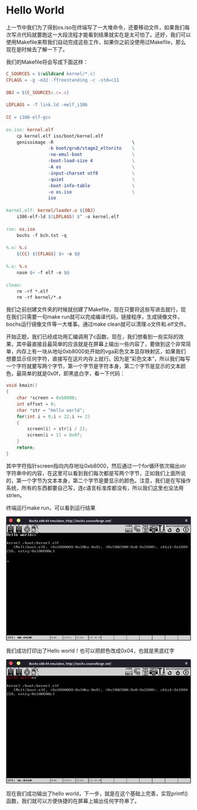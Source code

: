 # Hello World

上一节中我们为了得到os.iso在终端写了一大堆命令，还要移动文件，如果我们每次写点代码就要跑这一大段流程才能看到结果就实在是太可怕了。还好，我们可以使用Makefile来帮我们自动完成这些工作，如果你之前没使用过Makefile，那么现在是时候去了解一下了。

我们的Makefile将会写成下面这样：

```makefile
C_SOURCES = $(wildcard kernel/*.c)
CFLAGS = -g -m32 -ffreestanding -c -std=c11

OBJ = ${C_SOURCES:.c=.o}

LDFLAGS = -T link.ld -melf_i386

CC = i386-elf-gcc

os.iso: kernel.elf
    cp kernel.elf iso/boot/kernel.elf
    genisoimage -R                              \
                -b boot/grub/stage2_eltorito    \
                -no-emul-boot                   \
                -boot-load-size 4               \
                -A os                           \
                -input-charset utf8             \
                -quiet                          \
                -boot-info-table                \
                -o os.iso                       \
                iso

kernel.elf: kernel/loader.o ${OBJ}
    i386-elf-ld $(LDFLAGS) $^ -o kernel.elf

run: os.iso
    bochs -f bch.txt -q

%.o: %.c
    ${CC} ${CFLAGS} $< -o $@

%.o: %.s
    nasm $< -f elf -o $@

clean:
    rm -rf *.elf
    rm -rf kernel/*.o
```

我们之前创建文件夹的时候就创建了Makefile，现在只要将这些写进去就行，现在我们只需要一句make run就可以完成编译代码，链接程序，生成镜像文件，bochs运行镜像文件等一大堆事。通过make clean就可以清理.o文件和.elf文件。

开始正题，我们已经成功用汇编调用了c函数，现在，我们想看到一些实际的效果，其中最直接且最简单的应该就是在屏幕上输出一些内容了，要做到这个非常简单，内存上有一块从地址0xb8000处开始的vga彩色文本显存映射区，如果我们想要显示任何字符，直接写在这片内存上就行。因为是“彩色文本”，所以我们每写一个字符就要写两个字节，第一个字节是字符本身，第二个字节是显示的文本颜色，最简单的就是0x0f，即黑底白字，看一下代码：

```c
void kmain()
{
    char *screen = 0xb8000;
    int offset = 0;
    char *str = "Hello world";
    for(int i = 0;i < 22;i += 2)
    {
        screen[i] = str[i / 2];
        screen[i + 1] = 0x0f;
    }
    return;
}
```

其中字符指针screen指向内存地址0xb8000，然后通过一个for循环依次输出str字符串中的内容，在这里可以看到我们每次都是写两个字节，正如我们上面所说的，第一个字节为文本本身，第二个字节是要显示的颜色。注意，我们是在写操作系统，所有的东西都要自己写，连c语言标准库都没有，所以我们这里也没法用strlen。

终端运行make run，可以看到运行结果

![img](1.png)

我们成功打印出了Hello world！也可以把颜色改成0x04，也就是黑底红字

![img](2.png)

现在我们成功输出了hello world，下一步，就是在这个基础上完善，实现printf()函数，我们就可以方便快捷的在屏幕上输出任何字符串了。

